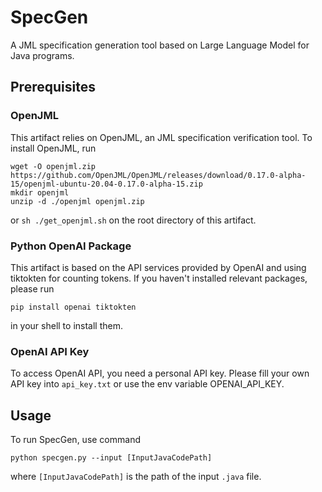 # SpecGen

A JML specification generation tool based on Large Language Model for Java programs.



## Prerequisites

### OpenJML

This artifact relies on OpenJML, an JML specification verification tool. To install OpenJML, run

```
wget -O openjml.zip https://github.com/OpenJML/OpenJML/releases/download/0.17.0-alpha-15/openjml-ubuntu-20.04-0.17.0-alpha-15.zip
mkdir openjml
unzip -d ./openjml openjml.zip 
```

or `sh ./get_openjml.sh` on the root directory of this artifact.

### Python OpenAI Package

This artifact is based on the API services provided by OpenAI and using tiktokten for counting tokens. 
If you haven't installed relevant packages, please run

```shell
pip install openai tiktokten
```

in your shell to install them.

### OpenAI API Key

To access OpenAI API, you need a personal API key. Please fill your own API key into `api_key.txt`
or use the env variable OPENAI_API_KEY.



## Usage

To run SpecGen, use command

```
python specgen.py --input [InputJavaCodePath]
```

where `[InputJavaCodePath]` is the path of the input `.java` file.